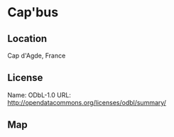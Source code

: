 # Cap'bus
    
## Location

Cap d'Agde, France

## License

Name: ODbL-1.0
URL: http://opendatacommons.org/licenses/odbl/summary/

## Map

<WorldMap topic="public-transport/rtfs-rt/Capbus/vehicle_positions/#" />
